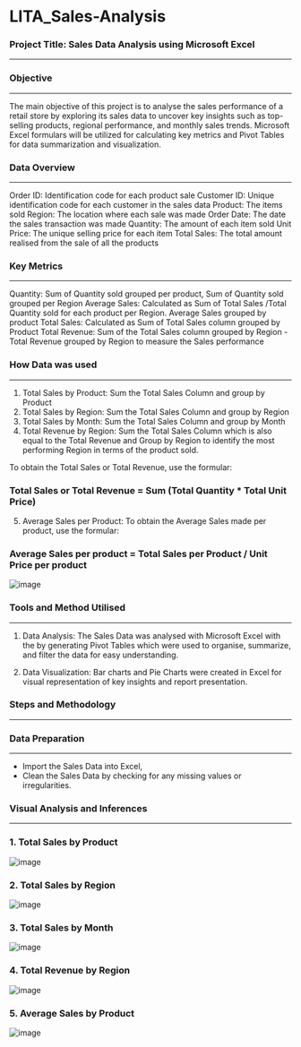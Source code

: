 # LITA_Sales-Analysis

### Project Title: Sales Data Analysis using Microsoft Excel
---

### Objective
---
The main objective of this project is to analyse the sales performance of a retail store by exploring its sales data to uncover key insights such as top-selling products, 
regional performance, and monthly sales trends. Microsoft Excel formulars will be utilized for calculating key metrics and Pivot Tables for data summarization and visualization.

### Data Overview
---
Order ID: Identification code for each product sale 
Customer ID: Unique identification code for each customer in the sales data 
Product: The items sold
Region: The location where each sale was made
Order Date: The date the sales transaction was made
Quantity: The amount of each item sold
Unit Price:  The unique selling price for each item
Total Sales: The total amount realised from the sale of all the products

### Key Metrics
---
Quantity:  Sum of Quantity sold grouped per product, Sum of Quantity sold grouped per Region
Average Sales: Calculated as Sum of Total Sales /Total Quantity sold for each product per Region. Average Sales grouped by product
Total Sales: Calculated as Sum of Total Sales column grouped by Product 
Total Revenue: Sum of the Total Sales column grouped by Region - Total Revenue grouped by Region to measure the Sales performance 

### How Data was used
---
1. Total Sales by Product: Sum the Total Sales Column and group by Product
2. Total Sales by Region: Sum the Total Sales Column and group by Region
3. Total Sales by Month: Sum the Total Sales Column and group by Month 
4. Total Revenue by Region: Sum the Total Sales Column which is also equal to the Total Revenue and Group by Region
   to identify the most performing Region in terms of the product sold. 

To obtain the Total Sales or Total Revenue, use the formular:
### Total Sales or Total Revenue = Sum (Total Quantity * Total Unit Price)

5. Average Sales per Product: To obtain the Average Sales made per product, use the formular: 
### Average Sales per product = Total Sales per Product / Unit Price per product

![image](https://github.com/user-attachments/assets/f3027f2e-a48e-4e8a-acb4-8600abdf332f)

### Tools and Method Utilised
---
1. Data Analysis: The Sales Data was analysed with Microsoft Excel with the by generating Pivot Tables which were used to organise, 
summarize, and filter the data for easy understanding. 

2. Data Visualization: Bar charts and Pie Charts were created in Excel for visual representation of key insights and report presentation.

### Steps and Methodology
---

### Data Preparation
---
* Import the Sales Data into Excel,
* Clean the Sales Data by checking for any missing values or irregularities. 

### Visual Analysis and Inferences
---
### 1. Total Sales by Product
![image](https://github.com/user-attachments/assets/7ca0fa0f-d311-4e94-be33-2fecfd522d07)

### 2. Total Sales by Region
![image](https://github.com/user-attachments/assets/65d9eac5-510d-4cc6-b180-e7225610bbd0)

### 3. Total Sales by Month
![image](https://github.com/user-attachments/assets/5ecbf28b-1677-488a-b140-b3cd742911ba)

### 4. Total Revenue by Region
   ![image](https://github.com/user-attachments/assets/bf38f856-bec6-4f4b-8ce8-ec155ecd276a)

### 5. Average Sales by Product
![image](https://github.com/user-attachments/assets/f28e2a8c-48b4-4f83-97fc-6e754ee40728)







